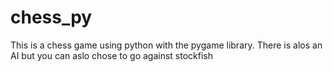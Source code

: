 # chess_py
This is a chess game using python with the pygame library. There is alos an AI but you can aslo chose to go against stockfish
